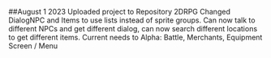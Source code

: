 ##August 1 2023
Uploaded project to Repository 2DRPG
Changed DialogNPC and Items to use lists instead of sprite groups.  Can now talk to different NPCs and get different dialog, can now search different locations to get different items. 
Current needs to Alpha:  Battle, Merchants, Equipment Screen / Menu
